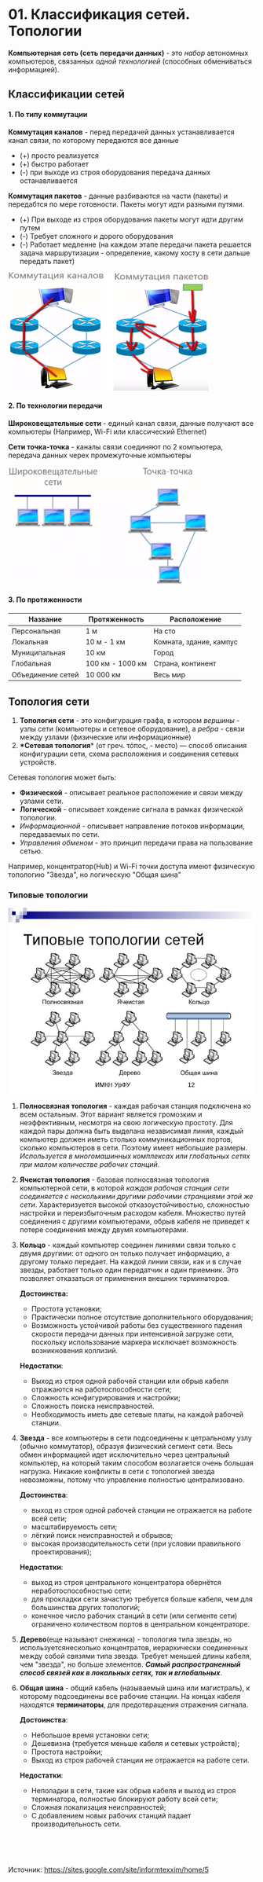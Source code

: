 # 01. Классификация сетей. Топологии

__Компьютерная сеть (сеть передачи данных)__ - это _набор_ автономных компьютеров, связанных _одной технологией_ (способных обмениваться информацией). 

## Классификации сетей

#### 1. По типу коммутации

__Коммутация каналов__ - перед передачей данных устанавливается канал связи, по которому передаются все данные

- (+) просто реализуется
- (+) быстро работает
- (-) при выходе из строя оборудования передача данных останавливается

__Коммутация пакетов__ - данные разбиваются на части (пакеты) и передабтся по мере готовности. Пакеты могут идти разными путями.

- (+) При выходе из строя оборудования пакеты могут идти другим путем
- (-) Требует сложного и дорого оборудования
- (-) Работает медленне (на каждом этапе передачи пакета решается задача маршрутизации - определение, какому хосту в сети дальше передать пакет)

![1.1](images\1.1.png)

#### 2. По технологии передачи

__Широковещательные сети__ - единый канал связи, данные получают все компьютеры (Например, Wi-Fi или классический Ethernet)

__Сети точка-точка__ - каналы связи соединяют по 2 компьютера, передача данных черех промежуточные компьютеры

![1.2](images\1.2.png)

#### 3. По протяженности

| Название          | Протяженность    | Расположение            |
| ----------------- | ---------------- | ----------------------- |
| Персональная      | 1 м              | На сто                  |
| Локальная         | 10 м - 1 км      | Комната, здание, кампус |
| Муниципальная     | 10 км            | Город                   |
| Глобальная        | 100 км - 1000 км | Страна, континент       |
| Объединение сетей | 10 000 км        | Весь мир                |

## Топология сети

1. __Топология сети__ - это конфигурация графа, в котором _вершины_ - узлы сети (компьютеры и сетевое оборудование), а _ребра_ - связи между узлами (физические или информационные)
2. **\*Сетевая топология*** (от греч. τόπος, - место) — способ описания конфигурации сети, схема расположения и соединения сетевых устройств.

Сетевая топология может быть:

- __Физической__ - описывает реальное расположение и связи между узлами сети.
- __Логической__ - описывает хождение сигнала в рамках физической топологии.
- _Информационной_ - описывает направление потоков информации, передаваемых по сети.
- _Управления обменом_ - это принцип передачи права на пользование сетью.

Например, концентратор(Hub) и Wi-Fi точки доступа имеют физическую топологию "Звезда", но логическую "Общая шина"

### Типовые топологии

![1.3](images\1.3.jpg)

1. __Полносвязная топология__ - каждая рабочая станция подключена ко всем остальным. Этот вариант является громозким и неэффективным, несмотря на свою логическую простоту. Для каждой пары должна быть выделана независимая линия, каждый компьютер должен иметь столько коммуникационных портов, сколько компьютеров в сети. Поэтому имеет небольшие размеры. _Используется в многомашинных комплексах или глобальных сетях при малом количестве рабочих станций._

2. __Ячеистая топология__ - базовая полносвязная топология компьютерной сети, в которой _каждая рабочая станция сети соединяется с несколькими другими рабочими странциями этой же сети_. Характеризуется высокой отказоустойчивостью, сложностью настройки и переизбыточным расходом кабеля. Множество путей соединения с другими компьютерами, обрыв кабеля не приведет к потере соединения между двумя компьютерами.

3. __Кольцо__ - каждый компьютер соединен линиями связи только с двумя другими: от одного он только получает информацию, а другому только передает. На каждой линии связи, как и в случае звезды, работает только один передатчик и один приемник. Это позволяет отказаться от применения внешних терминаторов.

   __Достоинства:__ 

   - Простота установки;
   - Практически полное отсутствие дополнительного оборудования;
   - Возможность устойчивой работы без существенного падения скорости передачи данных при интенсивной загрузке сети, поскольку использование маркера исключает возможность возникновения коллизий.

   __Недостатки__: 

   - Выход из строя одной рабочей станции или обрыв кабеля отражаются на работоспособности сети;
   - Сложность конфигурирования и настройки;
   - Сложность поиска неисправностей.
   - Необходимость иметь две сетевые платы, на каждой рабочей станции.

4. __Звезда__ - все компьютеры в сети подсоединены к цетральному узлу (обычно коммутатор), образуя физический сегмент сети. Весь обмен информацией идет исключительно через центральный компьютер, на который таким способом возлагается очень большая нагрузка. Никакие конфликты в сети с топологией звезда невозможны, потому что управление полностью централизовано.

   __Достоинства__:

   - выход из строя одной рабочей станции не отражается на работе всей сети;
   - масштабируемость сети;
   - лёгкий поиск неисправностей и обрывов;
   - высокая производительность сети (при условии правильного проектирования);

   __Недостатки__:

   - выход из строя центрального концентратора обернётся неработоспособностью сети;
   - для прокладки сети зачастую требуется больше кабеля, чем для большинства других топологий;
   - конечное число рабочих станций в сети (или сегменте сети) ограничено количеством портов в центральном концентраторе.

5. __Дерево__(еще называют снежинка) - топология типа звезды, но используетсянесколько концентратов, иерархически соединенных между собой связями типа звезда.  Требует меньшей длины кабеля, чем "звезда", но больше элементов. ___Самый распространенный способ связей как в локальных сетях, так и вглобальных___.

6. __Общая шина__ - общий кабель (называемый шина или магистраль), к которому подсоединены все рабочие станции. На концах кабеля находятся __терминаторы__, для предотвращения отражения сигнала. 

   __Достоинства__: 

   - Небольшое время установки сети;
   - Дешевизна (требуется меньше кабеля и сетевых устройств);
   - Простота настройки;
   - Выход из строя рабочей станции не отражается на работе сети. 

   __Недостатки__:

   - Неполадки в сети, такие как обрыв кабеля и выход из строя терминатора, полностью блокируют работу всей сети;
   - Сложная локализация неисправностей;
   - С добавлением новых рабочих станций падает производительность сети.

   ​

   ​



Источник: https://sites.google.com/site/informtexxim/home/5